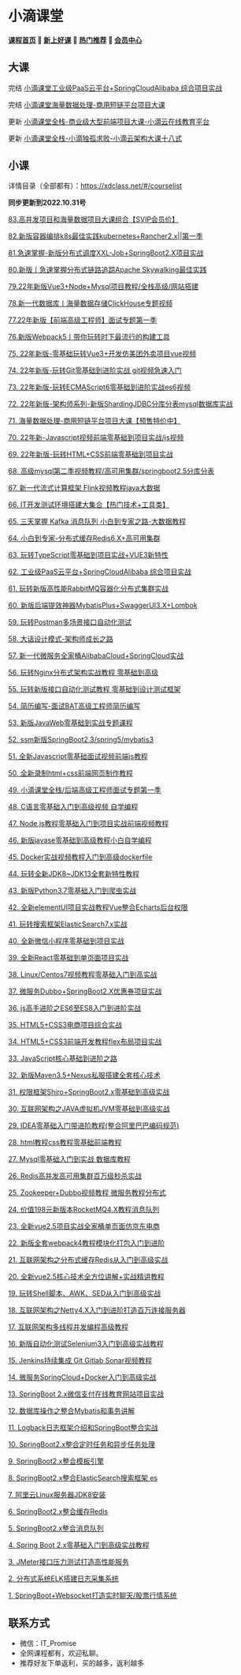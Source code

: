 # 小滴课堂

#### [**课程首页**](../../README.md) 💖 [**新上好课**](./xshk.md) 💖 [**热门推荐**](./rmtj.md) 💖 [**会员中心**](./vip.md)

## 大课

完结 [小滴课堂工业级PaaS云平台+SpringCloudAlibaba 综合项目实战](https://xdclass.net/#/coursedetail?video_id=62)

完结 [小滴课堂海量数据处理-商用短链平台项目大课](https://xdclass.net/#/coursedetail?video_id=71)

更新 [小滴课堂全栈-商业级大型前端项目大课-小滴云在线教育平台](https://xdclass.net/videoDetailsPage?id=84)

更新 [小滴课堂全栈-小滴独孤求败-小滴云架构大课十八式](https://xdclass.net/videoDetailsPage?id=85)

## 小课

详情目录（全部都有）：https://xdclass.net/#/courselist

**同步更新到2022.10.31号**

[83.高并发项目和海量数据项目大课组合【SVIP会员价】](https://xdclass.net/#/coursedetail?video_id=83)

[82.新版容器编排k8s最佳实践kubernetes+Rancher2.x||第一季](https://xdclass.net/#/coursedetail?video_id=82)

[81.急速掌握-新版分布式调度XXL-Job+SpringBoot2.X项目实战](https://xdclass.net/#/coursedetail?video_id=81)

[80.新版丨急速掌握分布式链路追踪Apache Skywalking最佳实践](https://xdclass.net/#/coursedetail?video_id=80)

[79.22年新版Vue3+Node+Mysql项目教程/全栈高级/网站搭建](https://xdclass.net/#/coursedetail?video_id=79)

[78.新一代数据库丨海量数据存储ClickHouse专题视频](https://xdclass.net/#/coursedetail?video_id=78)

[77.22年新版【前端高级工程师】面试专题第一季](https://xdclass.net/#/coursedetail?video_id=77)

[76.新版Webpack5丨带你玩转时下最流行的构建工具](https://xdclass.net/#/coursedetail?video_id=76)

[75. 22年新版-零基础玩转Vue3+开发仿美团外卖项目vue视频](https://xdclass.net/#/coursedetail?video_id=75)

[74. 22年新版-玩转Git零基础到进阶实战 git视频急速入门](https://xdclass.net/#/coursedetail?video_id=74)

[73. 22年新版-玩转ECMAScript6零基础到进阶实战es6视频](https://xdclass.net/#/coursedetail?video_id=73)

[72. 22年新版-架构师系列-新版ShardingJDBC分库分表mysql数据库实战](https://xdclass.net/#/coursedetail?video_id=72)

[71. 海量数据处理-商用短链平台项目大课【预售特价中】](https://xdclass.net/#/coursedetail?video_id=71)

[70. 22年新-Javascript视频前端零基础到项目实战/js视频](https://xdclass.net/#/coursedetail?video_id=70)

[69. 22年新版-玩转HTML+CSS前端零基础到项目实战](https://xdclass.net/#/coursedetail?video_id=69)

[68. 高级mysql第二季视频教程/高可用集群/springboot2.5分库分表](https://xdclass.net/#/coursedetail?video_id=68)

[67. 新一代流式计算框架 Flink视频教程java大数据](https://xdclass.net/#/coursedetail?video_id=67)

[66. IT开发测试环境搭建大集合【热门技术+工具类】](https://xdclass.net/#/coursedetail?video_id=66)

[65. 三天掌握 Kafka 消息队列 小白到专家之路-大数据教程](https://xdclass.net/#/coursedetail?video_id=65)

[64. 小白到专家-分布式缓存Redis6.X+高可用集群](https://xdclass.net/#/coursedetail?video_id=64)

[63. 玩转TypeScript零基础到项目实战+VUE3新特性](https://xdclass.net/#/coursedetail?video_id=63)

[62. 工业级PaaS云平台+SpringCloudAlibaba 综合项目实战](https://xdclass.net/#/coursedetail?video_id=62)

[61. 玩转新版高性能RabbitMQ容器化分布式集群实战](https://xdclass.net/#/coursedetail?video_id=61)

[60. 新版后端提效神器MybatisPlus+SwaggerUI3.X+Lombok](https://xdclass.net/#/coursedetail?video_id=60)

[59. 玩转Postman多场景接口自动化测试](https://xdclass.net/#/coursedetail?video_id=59)

[58. 大话设计模式-架构师成长之路](https://xdclass.net/#/coursedetail?video_id=58)

[57. 新一代微服务全家桶AlibabaCloud+SpringCloud实战](https://xdclass.net/#/coursedetail?video_id=57)

[56. 玩转Nginx分布式架构实战教程 零基础到高级](https://xdclass.net/#/coursedetail?video_id=56)

[55. 玩转新版接口自动化测试教程 零基础到设计测试框架](https://xdclass.net/#/coursedetail?video_id=55)

[54. 简历编写-面试BAT高级工程师简历编写](https://xdclass.net/#/coursedetail?video_id=54)

[53. 新版JavaWeb零基础到实战专题课程](https://xdclass.net/#/coursedetail?video_id=53)

[52. ssm新版SpringBoot2.3/spring5/mybatis3](https://xdclass.net/#/coursedetail?video_id=52)

[51. 全新Javascript零基础面试视频前端js教程](https://xdclass.net/#/coursedetail?video_id=51)

[50. 全新录制html+css前端网页制作教程](https://xdclass.net/#/coursedetail?video_id=50)

[49. 小滴课堂全栈/后端高级工程师面试专题第一季](https://xdclass.net/#/coursedetail?video_id=49)

[48. C语言零基础入门到高级视频 自学编程](https://xdclass.net/#/coursedetail?video_id=48)

[47. Node.js教程零基础入门到项目实战前端视频教程](https://xdclass.net/#/coursedetail?video_id=47)

[46. 新版javase零基础到高级教程小白自学编程](https://xdclass.net/#/coursedetail?video_id=46)

[45. Docker实战视频教程入门到高级dockerfile](https://xdclass.net/#/coursedetail?video_id=45)

[44. 玩转全新JDK8~JDK13全套新特性教程](https://xdclass.net/#/coursedetail?video_id=44)

[43. 新版Python3.7零基础入门到爬虫实战](https://xdclass.net/#/coursedetail?video_id=43)

[42. 全新elementUI项目实战教程Vue整合Echarts后台权限](https://xdclass.net/#/coursedetail?video_id=42)

[41. 玩转搜索框架ElasticSearch7.x实战](https://xdclass.net/#/coursedetail?video_id=41)

[40. 全新微信小程序零基础到项目实战](https://xdclass.net/#/coursedetail?video_id=40)

[39. 全新React零基础到单页面项目实战](https://xdclass.net/#/coursedetail?video_id=39)

[38. Linux/Centos7视频教程零基础入门到高实战](https://xdclass.net/#/coursedetail?video_id=38)

[37. 微服务Dubbo+SpringBoot2.X优惠券项目实战](https://xdclass.net/#/coursedetail?video_id=37)

[36. js高手进阶之ES6至ES8入门到进阶实战](https://xdclass.net/#/coursedetail?video_id=36)

[35. HTML5+CSS3电商项目综合实战](https://xdclass.net/#/coursedetail?video_id=35)

[34. HTML5+CSS3前端开发教程flex布局项目实战](https://xdclass.net/#/coursedetail?video_id=34)

[33. JavaScript核心基础到进阶之路](https://xdclass.net/#/coursedetail?video_id=33)

[32. 新版Maven3.5+Nexus私服搭建全套核心技术](https://xdclass.net/#/coursedetail?video_id=32)

[31. 权限框架Shiro+SpringBoot2.x零基础到高级实战](https://xdclass.net/#/coursedetail?video_id=31)

[30. 互联网架构之JAVA虚拟机JVM零基础到高级实战](https://xdclass.net/#/coursedetail?video_id=30)

[29. IDEA零基础入门带进阶教程(整合阿里巴巴编码规范)](https://xdclass.net/#/coursedetail?video_id=29)

[28. html教程css教程零基础前端教程](https://xdclass.net/#/coursedetail?video_id=28)

[27. Mysql零基础入门到实战 数据库教程](https://xdclass.net/#/coursedetail?video_id=27)

[26. Redis高并发高可用集群百万级秒杀实战](https://xdclass.net/#/coursedetail?video_id=26)

[25. Zookeeper+Dubbo视频教程 微服务教程分布式](https://xdclass.net/#/coursedetail?video_id=25)

[24. 价值198元新版本RocketMQ4.X教程消息队列](https://xdclass.net/#/coursedetail?video_id=24)

[23. 全新vue2.5项目实战全家桶单页面仿京东电商](https://xdclass.net/#/coursedetail?video_id=23)

[22. 新版全套webpack4教程模块化打包入门到进阶](https://xdclass.net/#/coursedetail?video_id=22)

[21. 互联网架构之分布式缓存Redis从入门到高级实战](https://xdclass.net/#/coursedetail?video_id=21)

[20. 全新vue2.5核心技术全方位讲解+实战精讲教程](https://xdclass.net/#/coursedetail?video_id=20)

[19. 玩转Shell脚本、AWK、SED从入门到高级实战](https://xdclass.net/#/coursedetail?video_id=19)

[18. 互联网架构之Netty4.X入门到进阶打造百万连接服务器](https://xdclass.net/#/coursedetail?video_id=18)

[17. 互联网架构多线程并发编程高级教程](https://xdclass.net/#/coursedetail?video_id=17)

[16. 新版自动化测试Selenium3入门到高级实战教程](https://xdclass.net/#/coursedetail?video_id=16)

[15. Jenkins持续集成 Git Gitlab Sonar视频教程](https://xdclass.net/#/coursedetail?video_id=15)

[14. 微服务SpringCloud+Docker入门到高级实战](https://xdclass.net/#/coursedetail?video_id=14)

[13. SpringBoot 2.x微信支付在线教育网站项目实战](https://xdclass.net/#/coursedetail?video_id=13)

[12. 数据库操作之整合Mybatis和事务讲解](https://xdclass.net/#/coursedetail?video_id=12)

[11. Logback日志框架介绍和SpringBoot整合实战](https://xdclass.net/#/coursedetail?video_id=11)

[10. SpringBoot2.x整合定时任务和异步任务处理](https://xdclass.net/#/coursedetail?video_id=10)

[9. SpringBoot2.x整合模板引擎](https://xdclass.net/#/coursedetail?video_id=9)

[8. SpringBoot2.x整合ElasticSearch搜索框架 es](https://xdclass.net/#/coursedetail?video_id=8)

[7. 阿里云Linux服务器JDK8安装](https://xdclass.net/#/coursedetail?video_id=7)

[6. SpringBoot2.x整合缓存Redis](https://xdclass.net/#/coursedetail?video_id=6)

[5. SpringBoot2.x整合消息队列](https://xdclass.net/#/coursedetail?video_id=5)

[4. Spring Boot 2.x零基础入门到高级实战教程](https://xdclass.net/#/coursedetail?video_id=4)

[3. JMeter接口压力测试打造高性能服务](https://xdclass.net/#/coursedetail?video_id=3)

[2. 分布式系统ELK搭建日志采集系统](https://xdclass.net/#/coursedetail?video_id=2)

[1. SpringBoot+Websocket打造实时聊天/股票行情系统](https://xdclass.net/#/coursedetail?video_id=1)

## **联系方式**

-  微信：IT_Promise
-  全网课程都有，欢迎私聊。
-  推荐好友下单返利，买的越多，返利越多
